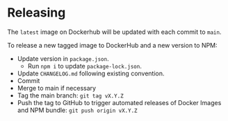 # Releasing

The `latest` image on Dockerhub will be updated with each commit to `main`.

To release a new tagged image to DockerHub and a new version to NPM:

* Update version in `package.json`.
    * Run `npm i` to update `package-lock.json`.
* Update `CHANGELOG.md` following existing convention.
* Commit
* Merge to main if necessary
* Tag the main branch: `git tag vX.Y.Z`
* Push the tag to GitHub to trigger automated releases of Docker Images and NPM bundle:
  `git push origin vX.Y.Z`
